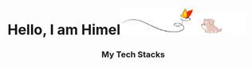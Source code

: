 # Hello, I am Himel<img src="images/butterfly.gif" width=30%><img src="images/dog.gif" width=20%>

<h3 align="center">
My Tech Stacks
</h3>


<!--
**Anwarul-Islam-Himel/Anwarul-Islam-himel** is a ✨ _special_ ✨ repository because its `README.md` (this file) appears on your GitHub profile.

Here are some ideas to get you started:
<img src="images/" width=30%>
- 🔭 I’m currently working on ...
- 🌱 I’m currently learning ...
- 👯 I’m looking to collaborate on ...
- 🤔 I’m looking for help with ...
- 💬 Ask me about ...
- 📫 How to reach me: ...
- 😄 Pronouns: ...
- ⚡ Fun fact: ...
-->
